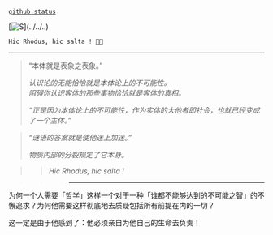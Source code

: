 [`github.status`](https://githubstatus.com/)

[![S](https://readme-typing-svg.demolab.com/?font=Anka+Coder&duration=1024&pause=1024&color=F74173&center=true&width=435&lines=...;Hic+Rhodus,+hic+salta!)](../../..)

~~~~ postscript
Hic Rhodus, hic salta ! 🌹💃
~~~~

----

> “本体就是表象之表象。”
> 
> *认识论的无能恰恰就是本体论上的不可能性。*  
> *阻碍你认识客体的那些事物恰恰就是客体的真相。*  
> 
> *“正是因为本体论上的不可能性，作为实体的大他者即社会，也就已经变成了一个主体。”*
> 

> *“谜语的答案就是使他迷上加迷。”*
> 
> *物质内部的分裂规定了它本身。*
> 

> > *Hic Rhodus, hic salta !*

> > > ----

为何一个人需要「哲学」这样一个对于一种「谁都不能够达到的不可能之智」的不懈追求？为何他需要这样彻底地去质疑包括所有前提在内的一切？

这一定是由于他感到了：他必须亲自为他自己的生命去负责！
